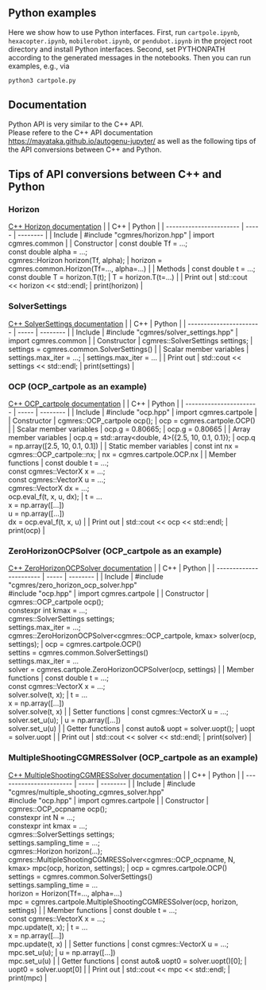 ## Python examples
Here we show how to use Python interfaces.
First, run `cartpole.ipynb`, `hexacopter.ipynb`, `mobilerobot.ipynb`, or `pendubot.ipynb` in the project root directory and install Python interfaces.
Second, set PYTHONPATH according to the generated messages in the notebooks.
Then you can run examples, e.g., via
```
python3 cartpole.py
```

## Documentation 
Python API is very similar to the C++ API.  
Please refere to the C++ API documentation https://mayataka.github.io/autogenu-jupyter/ as well as the following tips of the API conversions between C++ and Python.


## Tips of API conversions between C++ and Python

### Horizon
[C++ Horizon documentation](https://mayataka.github.io/autogenu-jupyter/classcgmres_1_1_horizon.html)
|                         |  C++  |  Python  |
| ----------------------- | ----- | -------- |
| Include                 | #include "cgmres/horizon.hpp"  |  import cgmres.common |
| Constructor             | const double Tf = ...; <br> const double alpha = ...; <br> cgmres::Horizon horizon(Tf, alpha);  |  horizon = cgmres.common.Horizon(Tf=..., alpha=...)  |
| Methods                 | const double t = ...; <br> const double T = horizon.T(t);  |  T = horizon.T(t=...) |
| Print out               | std::cout << horizon << std::endl;  |  print(horizon) |

### SolverSettings
[C++ SolverSettings documentation](https://mayataka.github.io/autogenu-jupyter/structcgmres_1_1_solver_settings.html)
|                         |  C++  |  Python  |
| ----------------------- | ----- | -------- |
| Include                 | #include "cgmres/solver_settings.hpp"  |  import cgmres.common |
| Constructor             | cgmres::SolverSettings settings;  |  settings = cgmres.common.SolverSettings()  |
| Scalar member variables | settings.max_iter = ...;     |  settings.max_iter = ... |
| Print out               | std::cout << settings << std::endl;  |  print(settings) |

### OCP (OCP_cartpole as an example)
[C++ OCP_cartpole documentation](https://mayataka.github.io/autogenu-jupyter/classcgmres_1_1_o_c_p__cartpole.html)
|                         |  C++  |  Python  |
| ----------------------- | ----- | -------- |
| Include                 | #include "ocp.hpp"  |  import cgmres.cartpole  |
| Constructor             | cgmres::OCP_cartpole ocp();  |  ocp = cgmres.cartpole.OCP()  |
| Scalar member variables | ocp.g = 0.80665;     |  ocp.g = 0.80665       |
| Array member variables  | ocp.q = std::array<double, 4>({2.5, 10, 0.1, 0.1});   |  ocp.q = np.array([2.5, 10, 0.1, 0.1])  |
| Static member variables | const int nx = cgmres::OCP_cartpole::nx;   |  nx = cgmres.cartpole.OCP.nx  |
| Member functions        | const double t = ...;<br> const cgmres::VectorX x = ...; <br> const cgmres::VectorX u = ...; <br> cgmres::VectorX dx = ...; <br> ocp.eval_f(t, x, u, dx);  | t = ... <br> x = np.array([...]) <br> u = np.array([...]) <br> dx = ocp.eval_f(t, x, u) |
| Print out               | std::cout << ocp << std::endl;  |  print(ocp) |

### ZeroHorizonOCPSolver (OCP_cartpole as an example)
[C++ ZeroHorizonOCPSolver documentation](https://mayataka.github.io/autogenu-jupyter/classcgmres_1_1_zero_horizon_o_c_p_solver.html)
|                         |  C++  |  Python  |
| ----------------------- | ----- | -------- |
| Include                 | #include "cgmres/zero_horizon_ocp_solver.hpp"<br> #include "ocp.hpp"  |  import cgmres.cartpole  |
| Constructor             | cgmres::OCP_cartpole ocp(); <br> constexpr int kmax = ...; <br> cgmres::SolverSettings settings; <br> settings.max_iter = ...; <br> cgmres::ZeroHorizonOCPSolver<cgmres::OCP_cartpole, kmax> solver(ocp, settings); |  ocp = cgmres.cartpole.OCP() <br> settins = cgmres.common.SolverSettings() <br> settings.max_iter = ... <br> solver = cgmres.cartpole.ZeroHorizonOCPSolver(ocp, settings) |
| Member functions        | const double t = ...;<br> const cgmres::VectorX x = ...; <br> solver.solve(t, x);  | t = ... <br> x = np.array([...]) <br> solver.solve(t, x) |
| Setter functions        | const cgmres::VectorX u = ...;  <br> solver.set_u(u); | u = np.array([...]) <br> solver.set_u(u) |
| Getter functions        | const auto& uopt = solver.uopt(); | uopt = solver.uopt |
| Print out               | std::cout << solver << std::endl;  |  print(solver) |

### MultipleShootingCGMRESSolver (OCP_cartpole as an example)
[C++ MultipleShootingCGMRESSolver documentation](https://mayataka.github.io/autogenu-jupyter/classcgmres_1_1_multiple_shooting_c_g_m_r_e_s_solver.html)
|                         |  C++  |  Python  |
| ----------------------- | ----- | -------- |
| Include                 | #include "cgmres/multiple_shooting_cgmres_solver.hpp"<br> #include "ocp.hpp"  |  import cgmres.cartpole  |
| Constructor             | cgmres::OCP_ocpname ocp(); <br> constexpr int N = ...; <br> constexpr int kmax = ...; <br> cgmres::SolverSettings settings; <br> settings.sampling_time = ...; <br> cgmres::Horizon horizon(...); <br> cgmres::MultipleShootingCGMRESSolver<cgmres::OCP_ocpname, N, kmax> mpc(ocp, horizon, settings); |  ocp = cgmres.cartpole.OCP() <br> settings = cgmres.common.SolverSettings() <br> settings.sampling_time = ... <br> horizon = Horizon(Tf=..., alpha=...) <br> mpc = cgmres.cartpole.MultipleShootingCGMRESSolver(ocp, horizon, settings) |
| Member functions        | const double t = ...;<br> const cgmres::VectorX x = ...; <br> mpc.update(t, x);  | t = ... <br> x = np.array([...]) <br> mpc.update(t, x) |
| Setter functions        | const cgmres::VectorX u = ...;  <br> mpc.set_u(u); | u = np.array([...]) <br> mpc.set_u(u) |
| Getter functions        | const auto& uopt0 = solver.uopt()[0]; | uopt0 = solver.uopt[0] |
| Print out               | std::cout << mpc << std::endl;  |  print(mpc) |